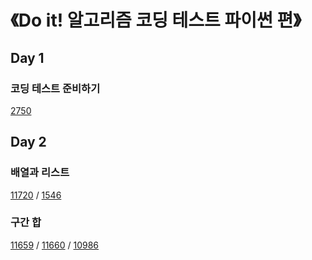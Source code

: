 # 《Do it! 알고리즘 코딩 테스트 파이썬 편》

## Day 1 
  ### 코딩 테스트 준비하기
  [2750](https://github.com/donghun-K/algorithm-coding-test/tree/main/%EB%B0%B1%EC%A4%80/Bronze/2750.%E2%80%85%EC%88%98%E2%80%85%EC%A0%95%EB%A0%AC%ED%95%98%EA%B8%B0)
## Day 2
  ### 배열과 리스트
  [11720](https://github.com/donghun-K/algorithm-coding-test/tree/main/%EB%B0%B1%EC%A4%80/Bronze/11720.%E2%80%85%EC%88%AB%EC%9E%90%EC%9D%98%E2%80%85%ED%95%A9) / [1546](https://github.com/donghun-K/algorithm-coding-test/tree/main/%EB%B0%B1%EC%A4%80/Bronze/1546.%E2%80%85%ED%8F%89%EA%B7%A0)
  ### 구간 합
[11659](https://github.com/donghun-K/algorithm-coding-test/tree/main/%EB%B0%B1%EC%A4%80/Silver/11659.%E2%80%85%EA%B5%AC%EA%B0%84%E2%80%85%ED%95%A9%E2%80%85%EA%B5%AC%ED%95%98%EA%B8%B0%E2%80%854) / [11660](https://github.com/donghun-K/algorithm-coding-test/tree/main/%EB%B0%B1%EC%A4%80/Silver/11660.%E2%80%85%EA%B5%AC%EA%B0%84%E2%80%85%ED%95%A9%E2%80%85%EA%B5%AC%ED%95%98%EA%B8%B0%E2%80%855) / [10986](https://github.com/donghun-K/algorithm-coding-test/tree/main/%EB%B0%B1%EC%A4%80/Gold/10986.%E2%80%85%EB%82%98%EB%A8%B8%EC%A7%80%E2%80%85%ED%95%A9)
